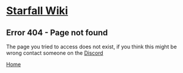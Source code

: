 # [Starfall Wiki](/index.md)

## <r>Error 404</r> - Page not found

The page you tried to access does not exist, if you think this might be wrong contact someone on the [Discord](https://discord.gg/4mg6er7rh3)

[Home](/index.md)
